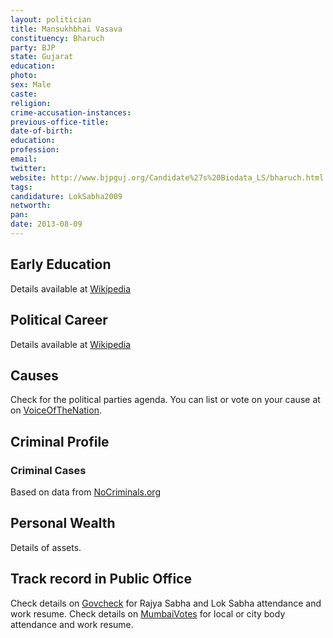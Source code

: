 ```yaml
---
layout: politician
title: Mansukhbhai Vasava
constituency: Bharuch 
party: BJP
state: Gujarat
education: 
photo: 
sex: Male
caste: 
religion: 
crime-accusation-instances: 
previous-office-title: 
date-of-birth: 
education:  
profession: 
email: 
twitter:
website: http://www.bjpguj.org/Candidate%27s%20Biodata_LS/bharuch.html
tags: 
candidature: LokSabha2009
networth: 
pan: 
date: 2013-08-09
---
```


## Early Education
Details available at [Wikipedia](http://www.wikipedia.org/wiki/)

## Political Career
Details available at [Wikipedia](http://www.wikipedia.org/wiki/)

## Causes 
Check for the political parties agenda. You can list or vote on your cause at on [VoiceOfTheNation](http://www.voiceofthenation.org).

## Criminal Profile

### Criminal Cases
Based on data from [NoCriminals.org](http://www.nocriminals.org)



## Personal Wealth
Details of assets.

## Track record in Public Office
Check details on [Govcheck](http://www.govcheck.org) for Rajya Sabha and Lok Sabha attendance and work resume. Check details on [MumbaiVotes](http://www.mumbaivotes.org) for local or city body attendance and work resume.
		